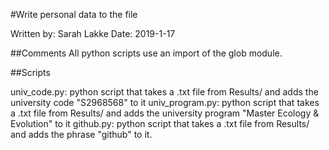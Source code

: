 #Write personal data to the file

Written by: Sarah Lakke
Date: 2019-1-17

##Comments
All python scripts use an import of the glob module.

##Scripts

univ_code.py: python script that takes a .txt file from Results/ and adds 
	the university code "S2968568" to it
univ_program.py: python script that takes a .txt file from Results/ and adds
	the university program "Master Ecology & Evolution" to it
github.py: python script that takes a .txt file from Results/ and adds the 
	phrase "github" to it.
